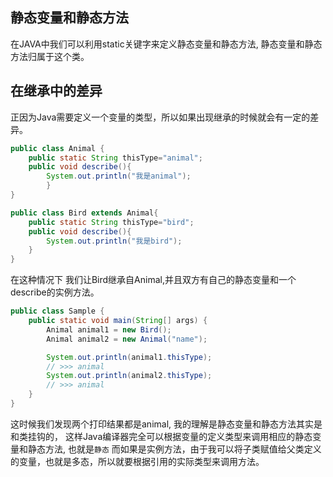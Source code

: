 ## 静态变量和静态方法
在JAVA中我们可以利用static关键字来定义静态变量和静态方法,
静态变量和静态方法归属于这个类。

## 在继承中的差异
正因为Java需要定义一个变量的类型，所以如果出现继承的时候就会有一定的差异。

``` java
public class Animal {
    public static String thisType="animal";
    public void describe(){
        System.out.println("我是animal");
        }
}

public class Bird extends Animal{
    public static String thisType="bird";
    public void describe(){
        System.out.println("我是bird");
    }
}

```

在这种情况下 我们让Bird继承自Animal,并且双方有自己的静态变量和一个describe的实例方法。

```java
public class Sample {
    public static void main(String[] args) {
        Animal animal1 = new Bird();
        Animal animal2 = new Animal("name");

        System.out.println(animal1.thisType);
        // >>> animal
        System.out.println(animal2.thisType);
        // >>> animal
    }
}

```

这时候我们发现两个打印结果都是animal, 我的理解是静态变量和静态方法其实是和类挂钩的，
这样Java编译器完全可以根据变量的定义类型来调用相应的静态变量和静态方法, 也就是`静态`
而如果是实例方法，由于我可以将子类赋值给父类定义的变量，也就是多态，所以就要根据引用的实际类型来调用方法。
